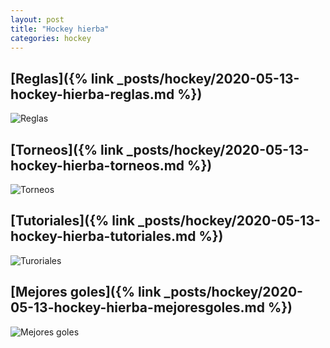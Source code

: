 ```yaml
---
layout: post
title: "Hockey hierba"
categories: hockey
---
```


## [Reglas]({% link _posts/hockey/2020-05-13-hockey-hierba-reglas.md %})

![Reglas](../images/hockey_hierba_reglas_pestana.jpg)

## [Torneos]({% link _posts/hockey/2020-05-13-hockey-hierba-torneos.md %})

![Torneos](../images/hockey_hierba_torneos_pestana.jpg)

## [Tutoriales]({% link _posts/hockey/2020-05-13-hockey-hierba-tutoriales.md %})

![Turoriales](../images/tutorial_pestana.png)

## [Mejores goles]({% link _posts/hockey/2020-05-13-hockey-hierba-mejoresgoles.md %})

![Mejores goles](../images/hockey_hierba_mejoresgoles.jpg)

